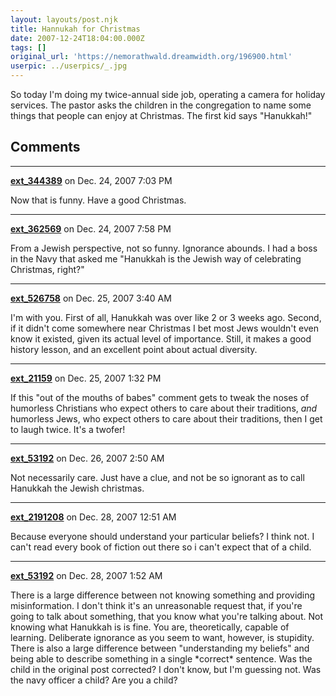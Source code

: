 ```yaml
---
layout: layouts/post.njk
title: Hannukah for Christmas
date: 2007-12-24T18:04:00.000Z
tags: []
original_url: 'https://nemorathwald.dreamwidth.org/196900.html'
userpic: ../userpics/_.jpg
---
```

So today I'm doing my twice-annual side job, operating a camera for holiday services. The pastor asks the children in the congregation to name some things that people can enjoy at Christmas. The first kid says "Hanukkah!"

## Comments

---

**[ext_344389](https://www.dreamwidth.org/users/ext_344389)** on Dec. 24, 2007 7:03 PM

Now that is funny. Have a good Christmas.

---

**[ext_362569](https://www.dreamwidth.org/users/ext_362569)** on Dec. 24, 2007 7:58 PM

From a Jewish perspective, not so funny. Ignorance abounds. I had a boss in the Navy that asked me "Hanukkah is the Jewish way of celebrating Christmas, right?"

---

**[ext_526758](https://www.dreamwidth.org/users/ext_526758)** on Dec. 25, 2007 3:40 AM

I'm with you. First of all, Hanukkah was over like 2 or 3 weeks ago. Second, if it didn't come somewhere near Christmas I bet most Jews wouldn't even know it existed, given its actual level of importance. Still, it makes a good history lesson, and an excellent point about actual diversity.

---

**[ext_21159](https://www.dreamwidth.org/users/ext_21159)** on Dec. 25, 2007 1:32 PM

If this "out of the mouths of babes" comment gets to tweak the noses of humorless Christians who expect others to care about their traditions, _and_ humorless Jews, who expect others to care about their traditions, then I get to laugh twice. It's a twofer!

---

**[ext_53192](https://www.dreamwidth.org/users/ext_53192)** on Dec. 26, 2007 2:50 AM

Not necessarily care. Just have a clue, and not be so ignorant as to call Hanukkah the Jewish christmas.

---

**[ext_2191208](https://www.dreamwidth.org/users/ext_2191208)** on Dec. 28, 2007 12:51 AM

Because everyone should understand your particular beliefs? I think not. I can't read every book of fiction out there so i can't expect that of a child.

---

**[ext_53192](https://www.dreamwidth.org/users/ext_53192)** on Dec. 28, 2007 1:52 AM

There is a large difference between not knowing something and providing misinformation. I don't think it's an unreasonable request that, if you're going to talk about something, that you know what you're talking about. Not knowing what Hanukkah is is fine. You are, theoretically, capable of learning. Deliberate ignorance as you seem to want, however, is stupidity. There is also a large difference between "understanding my beliefs" and being able to describe something in a single \*correct\* sentence. Was the child in the original post corrected? I don't know, but I'm guessing not. Was the navy officer a child? Are you a child?
